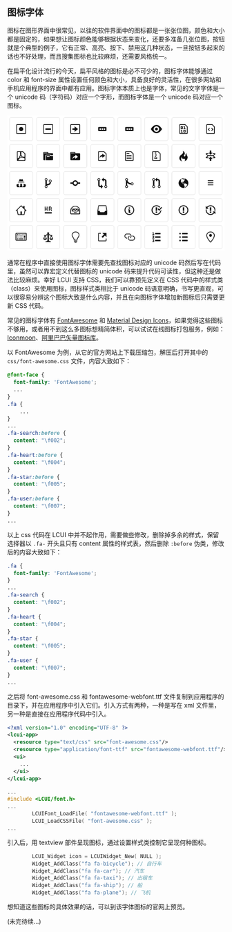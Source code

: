 ## 图标字体

图标在图形界面中很常见，以往的软件界面中的图标都是一张张位图，颜色和大小都是固定的，如果想让图标颜色能够根据状态来变化，还要多准备几张位图，按钮就是个典型的例子，它有正常、高亮、按下、禁用这几种状态，一旦按钮多起来的话也不好处理，而且搜集图标也比较麻烦，还需要风格统一。

在扁平化设计流行的今天，扁平风格的图标是必不可少的，图标字体能够通过 color 和 font-size 属性设置任何颜色和大小，具备良好的灵活性，在很多网站和手机应用程序的界面中都有应用。图标字体本质上也是字体，常见的文字字体是一个 unicode 码（字符码）对应一个字形，而图标字体是一个 unicode 码对应一个图标。

![图标字体](../../images/font_icons.png)

通常在程序中直接使用图标字体需要先查找图标对应的 unicode 码然后写在代码里，虽然可以靠宏定义代替图标的 unicode 码来提升代码可读性，但这种还是做法比较麻烦。幸好 LCUI 支持 CSS，我们可以靠预先定义在 CSS 代码中的样式类（class）来使用图标，图标样式类相比于 unicode 码语意明确，书写更直观，可以很容易分辨这个图标大致是什么内容，并且在向图标字体增加新图标后只需要更新 CSS 代码。

常见的图标字体有 [FontAwesome](http://fontawesome.io/icons/) 和 [Material Design Icons](https://materialdesignicons.com/)，如果觉得这些图标不够用，或者用不到这么多图标想精简体积，可以试试在线图标打包服务，例如：[Iconmoon](https://icomoon.io/)、[阿里巴巴矢量图标库](http://www.iconfont.cn/)。

以 FontAwesome 为例，从它的官方网站上下载压缩包，解压后打开其中的 `css/font-awesome.css` 文件，内容大致如下：

``` css
@font-face {
  font-family: 'FontAwesome';
  ...
}
.fa {
	...
}
...
.fa-search:before {
  content: "\f002";
}
.fa-heart:before {
  content: "\f004";
}
.fa-star:before {
  content: "\f005";
}
.fa-user:before {
  content: "\f007";
}
...
```

以上 css 代码在 LCUI 中并不起作用，需要做些修改，删除掉多余的样式，保留选择器以 `.fa-` 开头且只有 content 属性的样式表，然后删除 `:before` 伪类，修改后的内容大致如下：

``` css
.fa {
  font-family: 'FontAwesome';
}
...
.fa-search {
  content: "\f002";
}
.fa-heart {
  content: "\f004";
}
.fa-star {
  content: "\f005";
}
.fa-user {
  content: "\f007";
}
...
```

之后将 font-awesome.css 和 fontawesome-webfont.ttf 文件复制到应用程序的目录下，并在应用程序中引入它们。引入方式有两种，一种是写在 xml 文件里，另一种是直接在应用程序代码中引入。

``` xml
<?xml version="1.0" encoding="UTF-8" ?>
<lcui-app>
  <resource type="text/css" src="font-awesome.css"/>
  <resource type="application/font-ttf" src="fontawesome-webfont.ttf"/>
  <ui>
  	...
  </ui>
</lcui-app>
```

``` c
...
#include <LCUI/font.h>
...
        LCUIFont_LoadFile( "fontawesome-webfont.ttf" );
        LCUI_LoadCSSFile( "font-awesome.css" );
...

```

引入后，用 textview 部件呈现图标，通过设置样式类控制它呈现何种图标。

``` c
        LCUI_Widget icon = LCUIWidget_New( NULL );
        Widget_AddClass("fa fa-bicycle"); // 自行车
        Widget_AddClass("fa fa-car"); // 汽车
        Widget_AddClass("fa fa-taxi"); // 出租车
        Widget_AddClass("fa fa-ship"); // 船
        Widget_AddClass("fa fa-plane"); // 飞机
```

想知道这些图标的具体效果的话，可以到该字体图标的官网上预览。

(未完待续...)
